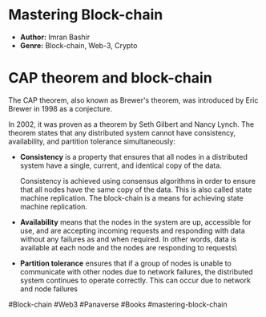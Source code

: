 # Mastering Block-chain
- **Author:** Imran Bashir
- **Genre:** Block-chain, Web-3, Crypto

# CAP theorem and block-chain
The CAP theorem, also known as Brewer's theorem, was introduced by Eric Brewer in 1998 as a conjecture. 

In 2002, it was proven as a theorem by Seth Gilbert and Nancy Lynch. The theorem states that any distributed system cannot have consistency, availability, and partition tolerance simultaneously:

- **Consistency** is a property that ensures that all nodes in a distributed system have a single, current, and identical copy of the data.

	Consistency is achieved using consensus algorithms in order to ensure that all nodes have the same copy of the data. This is also called state machine replication. The block-chain is a means for achieving state machine replication.

- **Availability** means that the nodes in the system are up, accessible for use, and are accepting incoming requests and responding with data without any failures as and when required. In other words, data is available at each node and the nodes are responding to requests\

- **Partition tolerance** ensures that if a group of nodes is unable to communicate with other nodes due to network failures, the distributed system continues to operate correctly. This can occur due to network and node failures

#Block-chain #Web3 #Panaverse #Books #mastering-block-chain 